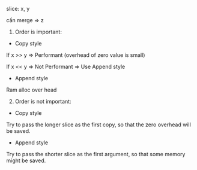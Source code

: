 slice: x, y

cần merge => z

1) Order is important: 

+ Copy style

If x >> y => Performant (overhead of zero value is small)

If x << y => Not Performant => Use Append style

+ Append style

Ram alloc over head

2) Order is not important:

+ Copy style 

Try to pass the longer slice as the first copy, so that the zero overhead will be saved. 

+ Append style

Try to pass the shorter slice as the first argument, so that some memory might be saved.
